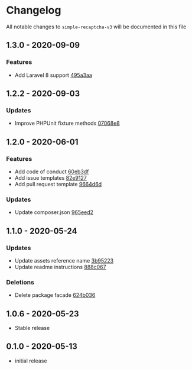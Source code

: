 # Changelog

All notable changes to `simple-recaptcha-v3` will be documented in this file

## 1.3.0 - 2020-09-09

### Features
- Add Laravel 8 support [495a3aa](https://github.com/torralbodavid/simple-recaptcha-v3/commit/495a3aaa7750dce060239c86599c395a682269a1)

## 1.2.2 - 2020-09-03

### Updates
- Improve PHPUnit fixture methods [07068e8](https://github.com/torralbodavid/simple-recaptcha-v3/commit/07068e8c4803b5aba279c77925e59cb052f8feae)

## 1.2.0 - 2020-06-01

### Features
- Add code of conduct [60eb3df](https://github.com/torralbodavid/simple-recaptcha-v3/commit/60eb3dfa9716ce1a941c92d957ca32fa4e650e77)
- Add issue templates [82e9127](https://github.com/torralbodavid/simple-recaptcha-v3/commit/82e912760b73453e68630ada2a00d4efb6ed4753)
- Add pull request template [9664d6d](https://github.com/torralbodavid/simple-recaptcha-v3/commit/9664d6d4b0191b5513591b8c4e72ff652d36a525)

### Updates
- Update composer.json [965eed2](https://github.com/torralbodavid/simple-recaptcha-v3/commit/965eed2469d8d3676d13bbbf490776d2ce21b8f5)

## 1.1.0 - 2020-05-24

### Updates
- Update assets reference name [3b95223](https://github.com/torralbodavid/simple-recaptcha-v3/commit/3b952237460a44d1a5b2eb446f87b7eca70fd30c)
- Update readme instructions [888c067](https://github.com/torralbodavid/simple-recaptcha-v3/commit/888c06778eba315c1499cafd4b12fd393e21977d)

### Deletions
- Delete package facade [624b036](https://github.com/torralbodavid/simple-recaptcha-v3/commit/624b03653defecc3e8ce706e0d2ba7bcadd39be7)

## 1.0.6 - 2020-05-23

- Stable release

## 0.1.0 - 2020-05-13

- initial release
